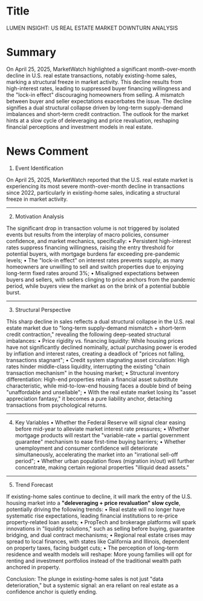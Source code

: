# Title
LUMEN INSIGHT: US REAL ESTATE MARKET DOWNTURN ANALYSIS

# Summary
On April 25, 2025, MarketWatch highlighted a significant month-over-month decline in U.S. real estate transactions, notably existing-home sales, marking a structural freeze in market activity. This decline results from high-interest rates, leading to suppressed buyer financing willingness and the "lock-in effect" discouraging homeowners from selling. A mismatch between buyer and seller expectations exacerbates the issue. The decline signifies a dual structural collapse driven by long-term supply-demand imbalances and short-term credit contraction. The outlook for the market hints at a slow cycle of deleveraging and price revaluation, reshaping financial perceptions and investment models in real estate.

# News Comment
1. Event Identification

On April 25, 2025, MarketWatch reported that the U.S. real estate market is experiencing its most severe month-over-month decline in transactions since 2022, particularly in existing-home sales, indicating a structural freeze in market activity.

---

2. Motivation Analysis

The significant drop in transaction volume is not triggered by isolated events but results from the interplay of macro policies, consumer confidence, and market mechanics, specifically:
   • Persistent high-interest rates suppress financing willingness, raising the entry threshold for potential buyers, with mortgage burdens far exceeding pre-pandemic levels;
   • The "lock-in effect" on interest rates prevents supply, as many homeowners are unwilling to sell and switch properties due to enjoying long-term fixed rates around 3%;
   • Misaligned expectations between buyers and sellers, with sellers clinging to price anchors from the pandemic period, while buyers view the market as on the brink of a potential bubble burst.

---

3. Structural Perspective

This sharp decline in sales reflects a dual structural collapse in the U.S. real estate market due to "long-term supply-demand mismatch + short-term credit contraction," revealing the following deep-seated structural imbalances:
   • Price rigidity vs. financing liquidity: While housing prices have not significantly declined nominally, actual purchasing power is eroded by inflation and interest rates, creating a deadlock of "prices not falling, transactions stagnant";
   • Credit system stagnating asset circulation: High rates hinder middle-class liquidity, interrupting the existing "chain transaction mechanism" in the housing market;
   • Structural inventory differentiation: High-end properties retain a financial asset substitute characteristic, while mid-to-low-end housing faces a double bind of being "unaffordable and unsellable";
   • With the real estate market losing its "asset appreciation fantasy," it becomes a pure liability anchor, detaching transactions from psychological returns.

---

4. Key Variables
   • Whether the Federal Reserve will signal clear easing before mid-year to alleviate market interest rate pressures;
   • Whether mortgage products will restart the "variable-rate + partial government guarantee" mechanism to ease first-time buying barriers;
   • Whether unemployment and consumer confidence will deteriorate simultaneously, accelerating the market into an "irrational sell-off period";
   • Whether urban population flows (migration in/out) will further concentrate, making certain regional properties "illiquid dead assets."

---

5. Trend Forecast

If existing-home sales continue to decline, it will mark the entry of the U.S. housing market into a **"deleveraging + price revaluation" slow cycle**, potentially driving the following trends:
   • Real estate will no longer have systematic rise expectations, leading financial institutions to re-price property-related loan assets;
   • PropTech and brokerage platforms will spark innovations in "liquidity solutions," such as selling before buying, guarantee bridging, and dual contract mechanisms;
   • Regional real estate crises may spread to local finances, with states like California and Illinois, dependent on property taxes, facing budget cuts;
   • The perception of long-term residence and wealth models will reshape: More young families will opt for renting and investment portfolios instead of the traditional wealth path anchored in property.

Conclusion: The plunge in existing-home sales is not just "data deterioration," but a systemic signal: an era reliant on real estate as a confidence anchor is quietly ending.
